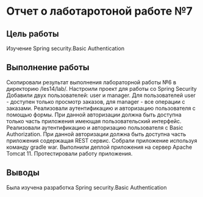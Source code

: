 # Отчет о лаботаротоной работе №7

## Цель работы

Изучение Spring security.Basic Authentication

## Выполнение работы
Скопировали результат выполнения лабораторной работы №6 в директорию /les14/lab/.
Настроили проект для работы со Spring Security
Добавили двух пользователей: user и manager. Для пользователей user - доступен только просмотр заказов, для manager - все операции с заказами.
Реализовали аутентификацию и авторизацию пользователя с помощью формы. При данной авторизации должна быть доступна только часть приложения имеющая пользовательский интерфейс.
Реализовали аутентификацию и авторизацию пользователя с Basic Authorization. При данной авторизации должна быть доступна часть приложения содержащая REST сервис.
Собрали приложение используя команду gradle war.
Выполнили деплой приложения на сервер Apache Tomcat 11. Протестировали работу приложения.
## Выводы

Была изучена разработка Spring security.Basic Authentication
